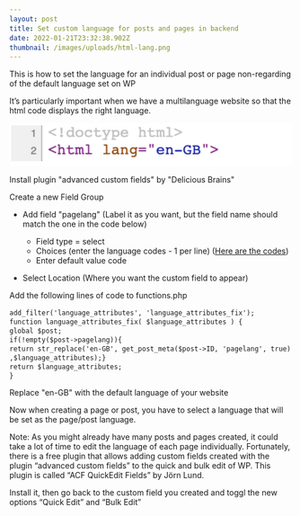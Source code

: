 ```yaml
---
layout: post
title: Set custom language for posts and pages in backend
date: 2022-01-21T23:32:38.902Z
thumbnail: /images/uploads/html-lang.png
---
```

This is how to set the language for an individual post or page non-regarding of the default language set on WP

It’s particularly important when we have a multilanguage website so that the html code displays the right language.

![](/images/uploads/html-lang.png)

Install plugin "advanced custom fields" by "Delicious Brains"

Create a new Field Group

* Add field "pagelang" (Label it as you want, but the field name should match the one in the code below)

  * Field type = select
  * Choices (enter the language codes - 1 per line) ([Here are the codes](http://quivi.sourceforge.net/languagecodes.html))
  * Enter default value code
* Select Location (Where you want the custom field to appear)

Add the following lines of code to functions.php

```
add_filter('language_attributes', 'language_attributes_fix');
function language_attributes_fix( $language_attributes ) {
global $post;
if(!empty($post->pagelang)){
return str_replace('en-GB', get_post_meta($post->ID, 'pagelang', true) ,$language_attributes);}
return $language_attributes;
}
```

Replace "en-GB" with the default language of your website

Now when creating a page or post, you have to select a language that will be set as the page/post language.

Note: As you might already have many posts and pages created, it could take a lot of time to edit the language of each page individually. Fortunately, there is a free plugin that allows adding custom fields created with the plugin “advanced custom fields” to the quick and bulk edit of WP. This plugin is called “ACF QuickEdit Fields” by Jörn Lund.

Install it, then go back to the custom field you created and toggl the new options “Quick Edit” and “Bulk Edit”
